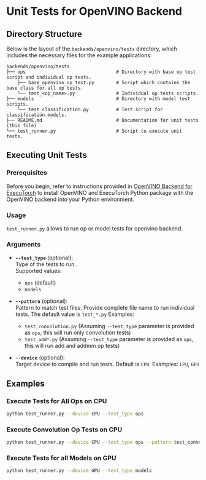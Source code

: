 # Unit Tests for OpenVINO Backend

## Directory Structure

Below is the layout of the `backends/openvino/tests` directory, which includes the necessary files for the example applications:

```
backends/openvino/tests
├── ops                                 # Directory with base op test script and individual op tests.
    ├── base_openvino_op_test.py        # Script which contains the base class for all op tests.
    └── test_<op_name>.py               # Individual op tests scripts.
├── models                              # Directory with model test scripts.
    └── test_classification.py          # Test script for classification models.
├── README.md                           # Documentation for unit tests (this file)
└── test_runner.py                      # Script to execute unit tests.
```

## Executing Unit Tests

### Prerequisites

Before you begin, refer to instructions provided in [OpenVINO Backend for ExecuTorch](../README.md) to install OpenVINO and ExecuTorch Python package with the OpenVINO backend into your Python environment.

### Usage

`test_runner.py` allows to run op or model tests for openvino backend.

### **Arguments**
- **`--test_type`** (optional):  
  Type of the tests to run.  
  Supported values:
  - `ops` (default)
  - `models`

- **`--pattern`** (optional):  
  Pattern to match test files. Provide complete file name to run individual tests. The default value is `test_*.py`
  Examples:
  - `test_convolution.py` (Assuming `--test_type` parameter is provided as `ops`, this will run only convolution tests)
  - `test_add*.py` (Assuming `--test_type` parameter is provided as `ops`, this will run add and addmm op tests)

- **`--device`** (optional):  
  Target device to compile and run tests. Default is `CPU`.
  Examples: `CPU`, `GPU`


## **Examples**

### Execute Tests for All Ops on CPU
```bash
python test_runner.py --device CPU --test_type ops
```

### Execute Convolution Op Tests on CPU
```bash
python test_runner.py --device CPU --test_type ops --pattern test_convolution.py
```

### Execute Tests for all Models on GPU
```bash
python test_runner.py --device GPU --test_type models
